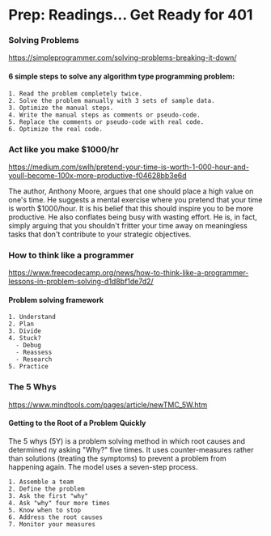 # Prep: Readings... Get Ready for 401

### Solving Problems

https://simpleprogrammer.com/solving-problems-breaking-it-down/

#### 6 simple steps to solve any algorithm type programming problem:

```plaintext
1. Read the problem completely twice.
2. Solve the problem manually with 3 sets of sample data.
3. Optimize the manual steps.
4. Write the manual steps as comments or pseudo-code.
5. Replace the comments or pseudo-code with real code.
6. Optimize the real code.
```

### Act like you make $1000/hr

https://medium.com/swlh/pretend-your-time-is-worth-1-000-hour-and-youll-become-100x-more-productive-f04628bb3e6d

The author, Anthony Moore, argues that one should place a high value on one's time. He suggests a mental exercise where you pretend that your time is worth $1000/hour. It is his belief that this should inspire you to be more productive. He also conflates being busy with wasting effort. He is, in fact, simply arguing that you shouldn't fritter your time away on meaningless tasks that don't contribute to your strategic objectives.

### How to think like a programmer

https://www.freecodecamp.org/news/how-to-think-like-a-programmer-lessons-in-problem-solving-d1d8bf1de7d2/

#### Problem solving framework

```plaintext
1. Understand
2. Plan
3. Divide
4. Stuck?
  - Debug
  - Reassess
  - Research
5. Practice

```

### The 5 Whys

https://www.mindtools.com/pages/article/newTMC_5W.htm

#### Getting to the Root of a Problem Quickly

The 5 whys (5Y) is a problem solving method in which root causes and determined ny asking "Why?" five times. It uses counter-measures rather than solutions (treating the symptoms) to prevent a problem from happening again. The model uses a seven-step process.

```plaintext
1. Assemble a team
2. Define the problem
3. Ask the first "why"
4. Ask "why" four more times
5. Know when to stop
6. Address the root causes
7. Monitor your measures
```
